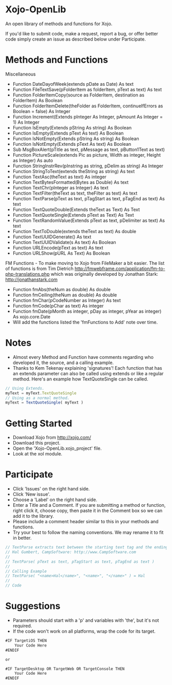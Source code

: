 # Xojo-OpenLib

An open library of methods and functions for Xojo.

If you'd like to submit code, make a request, report a bug, or offer better code simply create an issue as described below under Participate.

# Methods and Functions

Miscellaneous
- Function DateDayofWeek(extends pDate as Date) As text
- Function FileTextSave(pFolderItem as folderItem, pText as text) As text
- Function FolderItemCopy(source as FolderItem, destination as FolderItem) As Boolean
- Function FolderItemDelete(theFolder as FolderItem, continueIfErrors as Boolean = false) As Integer
- Function Increment(Extends pInteger As Integer, pAmount As Integer = 1) As Integer
- Function IsEmpty(Extends pString As string) As Boolean
- Function IsEmpty(Extends pText As text) As Boolean
- Function IsNotEmpty(Extends pString As string) As Boolean
- Function IsNotEmpty(Extends pText As text) As Boolean
- Sub MsgBoxAlert(pTitle as text, pMessage as text, pButton1Text as text)
- Function PictureScale(extends Pic as picture, Width as integer, Height as Integer) As auto
- Function StringInstrRev(pInstring as string, pDelim as string) As Integer
- Function StringToText(extends theString as string) As text
- Function TextAsc(theText as text) As integer
- Function TextBytesFormatted(Bytes as Double) As text
- Function TextChr(pInteger as Integer) As text
- Function TextFilter(theText as text, theFilter as text) As text
- Function TextParse(pText as text, pTagStart as text, pTagEnd as text) As text
- Function TextQuoteDouble(Extends theText as Text) As Text
- Function TextQuoteSingle(Extends pText as Text) As Text
- Function TextRandomValue(Extends pText as text, pDelimiter as text) As text
- Function TextToDouble(extends theText as text) As double
- Function TextUUIDGenerate() As text
- Function TextUUIDValidate(s As text) As Boolean
- Function URLEncode(pText as text) As text
- Function URLShow(pURL As Text) As Boolean

FM Functions - To make moving to Xojo from FileMaker a bit easier.
The list of functions is from Tim Dietrich http://fmwebframe.com/application/fm-to-php-translations.php 
which was originally developed by Jonathan Stark: http://jonathanstark.com
- Function fmAbs(theNum as double) As double
- Function fmCeiling(theNum as double) As double
- Function fmChar(pCodeNumber as Integer) As text
- Function fmCode(pChar as text) As integer
- Function fmDate(pMonth as integer, pDay as integer, pYear as integer) As xojo.core.Date
- Will add the functions listed the 'fmFunctions to Add' note over time.

# Notes
- Almost every Method and Function have comments regarding who developed it, the source, and a calling example.
- Thanks to Kem Tekenay explaining 'signatures'! Each function that has an extends parameter can also be called using extends or like a regular method. Here's an example how  TextQuoteSingle can be called. 
```javascript
// Using Extends.
myText = myText.TextQuoteSingle
// Using as a normal method.
myText = TextQuoteSingle( myText )
```

# Getting Started

- Download Xojo from http://xojo.com/
- Download this project.
- Open the 'Xojo-OpenLib.xojo_project' file.
- Look at the xol module.

# Participate

- Click 'Issues' on the right hand side.
- Click 'New issue'.
- Choose a 'Label' on the right hand side.
- Enter a Title and a Comment. If you are submitting a method or function, right click it, choose copy, then paste it in the Comment box so we can add it to the library.
- Please include a comment header similar to this in your methods and functions.
- Try your best to follow the naming conventions. We may rename it to fit in better.
```javascript
// TextParse extracts text between the starting text tag and the ending text tag.
// Hal Gumbert, CampSoftware: http://www.CampSoftware.com 
//
// TextParse( pText as text, pTagStart as text, pTagEnd as text )
//
// Calling Example
// TextParse( "<name>Hal</name>", "<name>", "</name>" ) = Hal
// 
// Code
```

# Suggestions

- Parameters should start with a 'p' and variables with 'the', but it's not required.
- If the code won't work on all platforms, wrap the code for its target.

```javascript
#IF TargetiOS THEN
	Your Code Here
#ENDIF

or

#IF TargetDesktop OR TargetWeb OR TargetConsole THEN
	Your Code Here
#ENDIF
```
